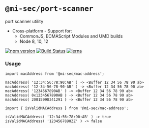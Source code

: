 # `@mi-sec/port-scanner`

port scanner utility

- Cross-platform - Support for:
    - CommonJS, ECMAScript Modules and UMD builds
    - Node 8, 10, 12

[![npm version](https://img.shields.io/npm/v/@mi-sec/port-scanner.svg)](https://www.npmjs.com/package/@mi-sec/port-scanner)
[![Build Status](https://github.com/mi-sec/netx/workflows/CI/badge.svg)](https://github.com/mi-sec/netx/actions)
[![lerna](https://img.shields.io/badge/maintained%20with-lerna-cc00ff.svg)](https://lerna.js.org/)

### Usage

```
import macAddress from '@mi-sec/mac-address';

macAddress( '12:34:56:78:90:AB' ) -> <Buffer 12 34 56 78 90 ab>
macAddress( '12-34-56-78-90-AB' ) -> <Buffer 12 34 56 78 90 ab>
macAddress( '1234567890AB' ) -> <Buffer 12 34 56 78 90 ab>
macAddress( 0x1234567890AB ) -> <Buffer 12 34 56 78 90 ab>
macAddress( 20015998341291 ) -> <Buffer 12 34 56 78 90 ab>

import { isValidMACAddress } from '@mi-sec/mac-address';

isValidMACAddress( '12:34:56:78:90:AB' ) -> true
isValidMACAddress( '1234567890ZZ' ) -> false
```
